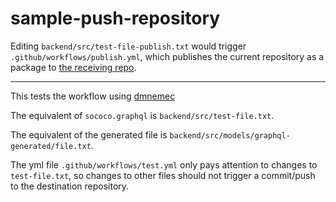 # sample-push-repository

Editing `backend/src/test-file-publish.txt` would trigger `.github/workflows/publish.yml`, which publishes the current repository as a package to [the receiving repo](https://github.com/Andrew-E-Dagdag/sample-receive-repository/packages).

***

This tests the workflow using [dmnemec](https://github.com/dmnemec/copy_file_to_another_repo_action)

The equivalent of `sococo.graphql` is `backend/src/test-file.txt`.

The equivalent of the generated file is `backend/src/models/graphql-generated/file.txt`.

The yml file `.github/workflows/test.yml` only pays attention to changes to `test-file.txt`, so changes to other files should not trigger a commit/push to the destination repository.